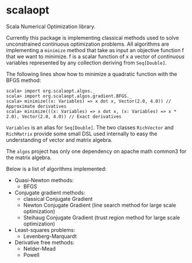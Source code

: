 scalaopt
========

Scala Numerical Optimization library.

Currently this package is implementing classical methods used to solve unconstrained continuous 
optimization problems. All algorithms are implementing a `minimize` method that take as input an
objective function f that we want to minimize. f is a scalar function of x a vector of _continuous_
variables represented by any collection deriving from `Seq[Double]`.

The following lines show how to minimize a quadratic function with the BFGS method:

    scala> import org.scalaopt.algos._
    scala> import org.scalaopt.algos.gradient.BFGS._
    scala> minimize((x: Variables) => x dot x, Vector(2.0, 4.0)) // Approximate derivatives
    scala> minimize(((x: Variables) => x dot x, (x: Variables) => x * 2.0), Vector(2.0, 4.0)) // Exact derivatives

`Variables` is an alias for `Seq[Double]`. The two classes `RichVector` and `RichMatrix` provide
some small DSL used internally to easy the understanding of vector and matrix algebra.

The `algos` project has only one dependency on apache math common3 for the matrix algebra.

Below is a list of algorithms implemented:

* Quasi-Newton methods: 
    * BFGS
* Conjugate gradient methods: 
    * classical Conjugate Gradient
    * Newton Conjugate Gradient (line search method for large scale optimization)
    * Steihaug Conjugate Gradient (trust region method for large scale optimization)
* Least-squares problems:
    * Levenberg-Marquardt
* Derivative free methods:
    * Nelder-Mead
    * Powell